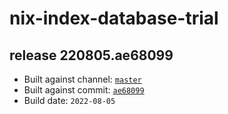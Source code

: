 # nix-index-database-trial
## release 220805.ae68099
- Built against channel: [`master`](https://github.com/nixos/nixpkgs/tree/master)
- Built against commit: [`ae68099`](https://github.com/NixOS/nixpkgs/commit/ae68099d4d162707813803fb273c582630769da8)
- Build date: `2022-08-05`
